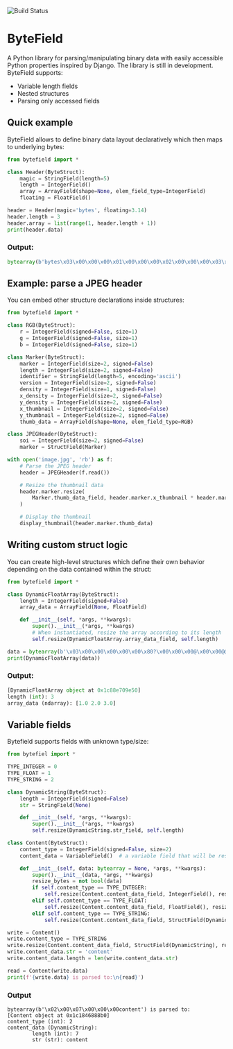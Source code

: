 ![Build Status](https://github.com/donadigo/bytefield/workflows/Build/badge.svg)
# ByteField
A Python library for parsing/manipulating binary data with easily accessible Python properties inspired by Django. The library is still in development. ByteField supports:
* Variable length fields
* Nested structures
* Parsing only accessed fields

## Quick example
ByteField allows to define binary data layout declaratively which then maps to underlying bytes:
```py
from bytefield import *

class Header(ByteStruct):
    magic = StringField(length=5)
    length = IntegerField()
    array = ArrayField(shape=None, elem_field_type=IntegerField)
    floating = FloatField()

header = Header(magic='bytes', floating=3.14)
header.length = 3
header.array = list(range(1, header.length + 1))
print(header.data)
```

### Output:
```py
bytearray(b'bytes\x03\x00\x00\x00\x01\x00\x00\x00\x02\x00\x00\x00\x03\x00\x00\x00\xc3\xf5H@')`
```

## Example: parse a JPEG header
You can embed other structure declarations inside structures:
```py
from bytefield import *

class RGB(ByteStruct):
    r = IntegerField(signed=False, size=1)
    g = IntegerField(signed=False, size=1)
    b = IntegerField(signed=False, size=1)

class Marker(ByteStruct):
    marker = IntegerField(size=2, signed=False)
    length = IntegerField(size=2, signed=False)
    identifier = StringField(length=5, encoding='ascii')
    version = IntegerField(size=2, signed=False)
    density = IntegerField(size=1, signed=False)
    x_density = IntegerField(size=2, signed=False)
    y_density = IntegerField(size=2, signed=False)
    x_thumbnail = IntegerField(size=2, signed=False)
    y_thumbnail = IntegerField(size=2, signed=False)
    thumb_data = ArrayField(shape=None, elem_field_type=RGB)

class JPEGHeader(ByteStruct):
    soi = IntegerField(size=2, signed=False)
    marker = StructField(Marker)

with open('image.jpg', 'rb') as f:
    # Parse the JPEG header
    header = JPEGHeader(f.read())

    # Resize the thumbnail data
    header.marker.resize(
        Marker.thumb_data_field, header.marker.x_thumbnail * header.marker.y_thumbnail
    )

    # Display the thumbnail
    display_thumbnail(header.marker.thumb_data)
```

## Writing custom struct logic
You can create high-level structures which define their own behavior depending on the data contained within the struct:
```py
from bytefield import *

class DynamicFloatArray(ByteStruct):
    length = IntegerField(signed=False)
    array_data = ArrayField(None, FloatField)

    def __init__(self, *args, **kwargs):
        super().__init__(*args, **kwargs)
        # When instantiated, resize the array according to its length
        self.resize(DynamicFloatArray.array_data_field, self.length)

data = bytearray(b'\x03\x00\x00\x00\x00\x00\x80?\x00\x00\x00@\x00\x00@@')
print(DynamicFloatArray(data))
```

### Output:
```py
[DynamicFloatArray object at 0x1c88e709e50]
length (int): 3
array_data (ndarray): [1.0 2.0 3.0]
```

## Variable fields
Bytefield supports fields with unknown type/size:
```py
from bytefiel import *

TYPE_INTEGER = 0
TYPE_FLOAT = 1
TYPE_STRING = 2

class DynamicString(ByteStruct):
    length = IntegerField(signed=False)
    str = StringField(None)

    def __init__(self, *args, **kwargs):
        super().__init__(*args, **kwargs)
        self.resize(DynamicString.str_field, self.length)

class Content(ByteStruct):
    content_type = IntegerField(signed=False, size=2)
    content_data = VariableField()  # a variable field that will be resized when parsing the struct

    def __init__(self, data: bytearray = None, *args, **kwargs):
        super().__init__(data, *args, **kwargs)
        resize_bytes = not bool(data)
        if self.content_type == TYPE_INTEGER:
            self.resize(Content.content_data_field, IntegerField(), resize_bytes=resize_bytes)
        elif self.content_type == TYPE_FLOAT:
            self.resize(Content.content_data_field, FloatField(), resize_bytes=resize_bytes)
        elif self.content_type == TYPE_STRING:
            self.resize(Content.content_data_field, StructField(DynamicString), resize_bytes=resize_bytes)

write = Content()
write.content_type = TYPE_STRING
write.resize(Content.content_data_field, StructField(DynamicString), resize_bytes=True)
write.content_data.str = 'content'
write.content_data.length = len(write.content_data.str)

read = Content(write.data)
print(f'{write.data} is parsed to:\n{read}')
```

### Output
```
bytearray(b'\x02\x00\x07\x00\x00\x00content') is parsed to:
[Content object at 0x1c1846888b0]
content_type (int): 2
content_data (DynamicString):
        length (int): 7
        str (str): content
```